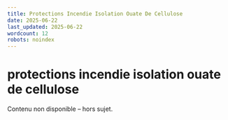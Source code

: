 ```yaml
---
title: Protections Incendie Isolation Ouate De Cellulose
date: 2025-06-22
last_updated: 2025-06-22
wordcount: 12
robots: noindex
---
```


# protections incendie isolation ouate de cellulose

Contenu non disponible – hors sujet.